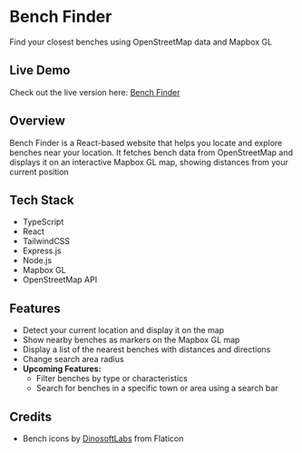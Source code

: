 # Bench Finder

Find your closest benches using OpenStreetMap data and Mapbox GL

## Live Demo
Check out the live version here: [Bench Finder](https://bench-finder.onrender.com)

## Overview

Bench Finder is a React-based website that helps you locate and explore benches near your location. It fetches bench data from OpenStreetMap and displays it on an interactive Mapbox GL map, showing distances from your current position

## Tech Stack
- TypeScript
- React
- TailwindCSS
- Express.js
- Node.js
- Mapbox GL
- OpenStreetMap API
  
## Features

- Detect your current location and display it on the map
- Show nearby benches as markers on the Mapbox GL map
- Display a list of the nearest benches with distances and directions
- Change search area radius
- **Upcoming Features:**
  - Filter benches by type or characteristics 
  - Search for benches in a specific town or area using a search bar

## Credits
- Bench icons by [DinosoftLabs](https://www.flaticon.com/free-icons/bench) from Flaticon

